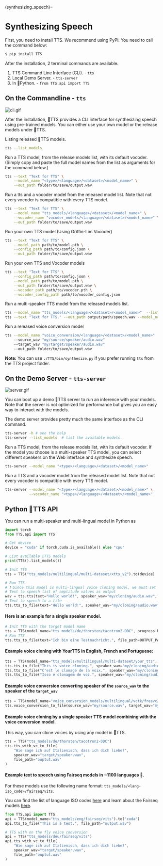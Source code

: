 (synthesizing_speech)=
# Synthesizing Speech

First, you need to install TTS. We recommend using PyPi. You need to call the command below:

```bash
$ pip install TTS
```

After the installation, 2 terminal commands are available.

1. TTS Command Line Interface (CLI). - `tts`
2. Local Demo Server. - `tts-server`
3. In 🐍Python. - `from TTS.api import TTS`

## On the Commandline - `tts`
![cli.gif](https://github.com/giordebug/verbamanent/raw/main/images/tts_cli.gif)

After the installation, 🐸TTS provides a CLI interface for synthesizing speech using pre-trained models. You can either use your own model or the release models under 🐸TTS.

Listing released 🐸TTS models.

```bash
tts --list_models
```

Run a TTS model, from the release models list, with its default vocoder. (Simply copy and paste the full model names from the list as arguments for the command below.)

```bash
tts --text "Text for TTS" \
    --model_name "<type>/<language>/<dataset>/<model_name>" \
    --out_path folder/to/save/output.wav
```

Run a tts and a vocoder model from the released model list. Note that not every vocoder is compatible with every TTS model.

```bash
tts --text "Text for TTS" \
    --model_name "tts_models/<language>/<dataset>/<model_name>" \
    --vocoder_name "vocoder_models/<language>/<dataset>/<model_name>" \
    --out_path folder/to/save/output.wav
```

Run your own TTS model (Using Griffin-Lim Vocoder)

```bash
tts --text "Text for TTS" \
    --model_path path/to/model.pth \
    --config_path path/to/config.json \
    --out_path folder/to/save/output.wav
```

Run your own TTS and Vocoder models

```bash
tts --text "Text for TTS" \
    --config_path path/to/config.json \
    --model_path path/to/model.pth \
    --out_path folder/to/save/output.wav \
    --vocoder_path path/to/vocoder.pth \
    --vocoder_config_path path/to/vocoder_config.json
```

Run a multi-speaker TTS model from the released models list.

```bash
tts --model_name "tts_models/<language>/<dataset>/<model_name>"  --list_speaker_idxs  # list the possible speaker IDs.
tts --text "Text for TTS." --out_path output/path/speech.wav --model_name "tts_models/<language>/<dataset>/<model_name>"  --speaker_idx "<speaker_id>"
```

Run a released voice conversion model

```bash
tts --model_name "voice_conversion/<language>/<dataset>/<model_name>"
    --source_wav "my/source/speaker/audio.wav"
    --target_wav "my/target/speaker/audio.wav"
    --out_path folder/to/save/output.wav
```

**Note:** You can use ```./TTS/bin/synthesize.py``` if you prefer running ```tts``` from the TTS project folder.

## On the Demo Server - `tts-server`

 <!-- <img src="https://raw.githubusercontent.com/giordebug/verbamanent/main/images/demo_server.gif" height="56"/> -->
![server.gif](https://github.com/giordebug/verbamanent/raw/main/images/demo_server.gif)

You can boot up a demo 🐸TTS server to run an inference with your models. Note that the server is not optimized for performance
but gives you an easy way to interact with the models.

The demo server provides pretty much the same interface as the CLI command.

```bash
tts-server -h # see the help
tts-server --list_models  # list the available models.
```

Run a TTS model, from the release models list, with its default vocoder.
If the model you choose is a multi-speaker TTS model, you can select different speakers on the Web interface and synthesize
speech.

```bash
tts-server --model_name "<type>/<language>/<dataset>/<model_name>"
```

Run a TTS and a vocoder model from the released model list. Note that not every vocoder is compatible with every TTS model.

```bash
tts-server --model_name "<type>/<language>/<dataset>/<model_name>" \
           --vocoder_name "<type>/<language>/<dataset>/<model_name>"
```

## Python 🐸TTS API

You can run a multi-speaker and multi-lingual model in Python as

```python
import torch
from TTS.api import TTS

# Get device
device = "cuda" if torch.cuda.is_available() else "cpu"

# List available 🐸TTS models
print(TTS().list_models())

# Init TTS
tts = TTS("tts_models/multilingual/multi-dataset/xtts_v2").to(device)

# Run TTS
# ❗ Since this model is multi-lingual voice cloning model, we must set the target speaker_wav and language
# Text to speech list of amplitude values as output
wav = tts.tts(text="Hello world!", speaker_wav="my/cloning/audio.wav", language="en")
# Text to speech to a file
tts.tts_to_file(text="Hello world!", speaker_wav="my/cloning/audio.wav", language="en", file_path="output.wav")
```

#### Here is an example for a single speaker model.

```python
# Init TTS with the target model name
tts = TTS(model_name="tts_models/de/thorsten/tacotron2-DDC", progress_bar=False)
# Run TTS
tts.tts_to_file(text="Ich bin eine Testnachricht.", file_path=OUTPUT_PATH)
```

#### Example voice cloning with YourTTS in English, French and Portuguese:

```python
tts = TTS(model_name="tts_models/multilingual/multi-dataset/your_tts", progress_bar=False).to("cuda")
tts.tts_to_file("This is voice cloning.", speaker_wav="my/cloning/audio.wav", language="en", file_path="output.wav")
tts.tts_to_file("C'est le clonage de la voix.", speaker_wav="my/cloning/audio.wav", language="fr", file_path="output.wav")
tts.tts_to_file("Isso é clonagem de voz.", speaker_wav="my/cloning/audio.wav", language="pt", file_path="output.wav")
```

#### Example voice conversion converting speaker of the `source_wav` to the speaker of the `target_wav`

```python
tts = TTS(model_name="voice_conversion_models/multilingual/vctk/freevc24", progress_bar=False).to("cuda")
tts.voice_conversion_to_file(source_wav="my/source.wav", target_wav="my/target.wav", file_path="output.wav")
```

#### Example voice cloning by a single speaker TTS model combining with the voice conversion model.

This way, you can clone voices by using any model in 🐸TTS.

```python
tts = TTS("tts_models/de/thorsten/tacotron2-DDC")
tts.tts_with_vc_to_file(
    "Wie sage ich auf Italienisch, dass ich dich liebe?",
    speaker_wav="target/speaker.wav",
    file_path="ouptut.wav"
)
```

#### Example text to speech using **Fairseq models in ~1100 languages** 🤯.
For these models use the following name format: `tts_models/<lang-iso_code>/fairseq/vits`.

You can find the list of language ISO codes [here](https://dl.fbaipublicfiles.com/mms/tts/all-tts-languages.html) and learn about the Fairseq models [here](https://github.com/facebookresearch/fairseq/tree/main/examples/mms).

```python
from TTS.api import TTS
api = TTS(model_name="tts_models/eng/fairseq/vits").to("cuda")
api.tts_to_file("This is a test.", file_path="output.wav")

# TTS with on the fly voice conversion
api = TTS("tts_models/deu/fairseq/vits")
api.tts_with_vc_to_file(
    "Wie sage ich auf Italienisch, dass ich dich liebe?",
    speaker_wav="target/speaker.wav",
    file_path="ouptut.wav"
)
```
